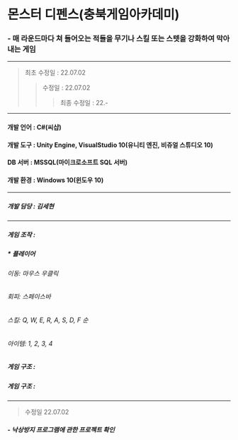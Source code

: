  # 몬스터 디펜스(충북게임아카데미)
 ### - 매 라운드마다 쳐 들어오는 적들을 무기나 스킬 또는 스텟을 강화하여 막아내는 게임
---
> 최초 수정일 : 22.07.02
>> 수정일 : 22.07.02
>>> 최종 수정일 : 22.-
---
#### 개발 언어 : C#(씨샵)
#### 개발 도구 : Unity Engine, VisualStudio 10(유니티 엔진, 비쥬얼 스튜디오 10)
#### DB 서버 : MSSQL(마이크로소프트 SQL 서버)
#### 개발 환경 : Windows 10(윈도우 10)
---
##### 개발 담당 : 김세현
---
##### 게임 조작 :
##### * 플레이어
###### 이동: 마우스 우클릭
###### 회피: 스페이스바
###### 스킬: Q, W, E, R, A, S, D, F 순
###### 아이템: 1, 2, 3, 4
##### 게임 구조 :
##### 게임 구조 :
---
> 수정일 22.07.02
##### - 낙상방지 프로그램에 관한 프로젝트 확인
